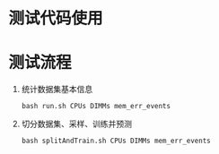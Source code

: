 # 测试代码使用

# 测试流程

1. 统计数据集基本信息

   `bash run.sh CPUs DIMMs mem_err_events`

2. 切分数据集、采样、训练并预测

   `bash splitAndTrain.sh CPUs DIMMs mem_err_events`
